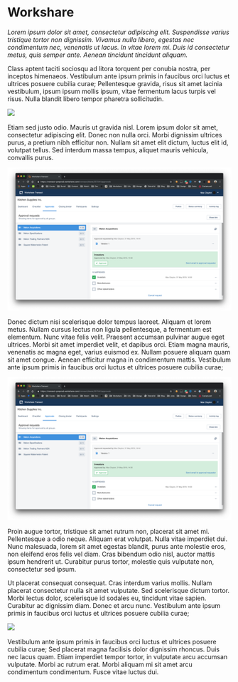 # Workshare

_Lorem ipsum dolor sit amet, consectetur adipiscing elit. Suspendisse varius tristique tortor non dignissim. Vivamus nulla libero, egestas nec condimentum nec, venenatis ut lacus. In vitae lorem mi. Duis id consectetur metus, quis semper ante. Aenean tincidunt tincidunt aliquam._

Class aptent taciti sociosqu ad litora torquent per conubia nostra, per inceptos himenaeos. Vestibulum ante ipsum primis in faucibus orci luctus et ultrices posuere cubilia curae; Pellentesque gravida, risus sit amet lacinia vestibulum, ipsum ipsum mollis ipsum, vitae fermentum lacus turpis vel risus. Nulla blandit libero tempor pharetra sollicitudin. 

<img src="file://Users/mcclowes/Development/mcclowes/portfolio/src/projects/workshare/approval.png"/>

Etiam sed justo odio. Mauris ut gravida nisl. Lorem ipsum dolor sit amet, consectetur adipiscing elit. Donec non nulla orci. Morbi dignissim ultrices purus, a pretium nibh efficitur non. Nullam sit amet elit dictum, luctus elit id, volutpat tellus. Sed interdum massa tempus, aliquet mauris vehicula, convallis purus.

<img src="src/projects/workshare/approval.png"/>

Donec dictum nisi scelerisque dolor tempus laoreet. Aliquam et lorem metus. Nullam cursus lectus non ligula pellentesque, a fermentum est elementum. Nunc vitae felis velit. Praesent accumsan pulvinar augue eget ultrices. Morbi sit amet imperdiet velit, et dapibus orci. Etiam magna mauris, venenatis ac magna eget, varius euismod ex. Nullam posuere aliquam quam sit amet congue. Aenean efficitur magna in condimentum mattis. Vestibulum ante ipsum primis in faucibus orci luctus et ultrices posuere cubilia curae;

<img src="./approval.png"/>

Proin augue tortor, tristique sit amet rutrum non, placerat sit amet mi. Pellentesque a odio neque. Aliquam erat volutpat. Nulla vitae imperdiet dui. Nunc malesuada, lorem sit amet egestas blandit, purus ante molestie eros, non eleifend eros felis vel diam. Cras bibendum odio nisl, auctor mattis ipsum hendrerit ut. Curabitur purus tortor, molestie quis vulputate non, consectetur sed ipsum.

Ut placerat consequat consequat. Cras interdum varius mollis. Nullam placerat consectetur nulla sit amet vulputate. Sed scelerisque dictum tortor. Morbi lectus dolor, scelerisque id sodales eu, tincidunt vitae sapien. Curabitur ac dignissim diam. Donec et arcu nunc. Vestibulum ante ipsum primis in faucibus orci luctus et ultrices posuere cubilia curae;

<img src="/approval.png"/>

Vestibulum ante ipsum primis in faucibus orci luctus et ultrices posuere cubilia curae; Sed placerat magna facilisis dolor dignissim rhoncus. Duis nec lacus quam. Etiam imperdiet tempor tortor, in vulputate arcu accumsan vulputate. Morbi ac rutrum erat. Morbi aliquam mi sit amet arcu condimentum condimentum. Fusce vitae luctus dui.